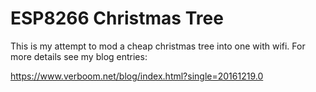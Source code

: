 # ESP8266 Christmas Tree

This is my attempt to mod a cheap christmas tree into one with wifi. For more
details see my blog entries:

https://www.verboom.net/blog/index.html?single=20161219.0
